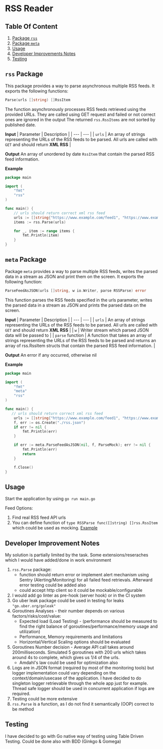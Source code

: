 # RSS Reader

## Table Of Content
1. [Package `rss`](#rss-package)
2. [Package `meta`](#meta-package)
3. [Usage](#usage)
4. [Developer Improvements Notes](#developer-improvement-notes)
5. [Testing](#testing)

## `rss` Package
This package provides a way to parse asynchronous multiple RSS feeds. It exports the following functions:

```go
Parse(urls []string) []RssItem
```
The function asynchronously processes RSS feeds retrieved using the provided URLs.
They are called using GET request and failed or not correct ones are ignored in the output
The returned `rss.RssItems` are not sorted by published date.

**Input**
| Parameter | Description |
| --- | --- |
| `urls` | An array of strings representing the URLs of the RSS feeds to be parsed. All urls are called with `GET` and should return **XML RSS** | 

**Output**
An array of unordered by date `RssItem` that contain the parsed RSS feed information.

**Example**
```go
package main

import (
	"fmt"
	"rss"
)

func main() {
	// urls should return correct xml rss feed
	urls := []string{"https://www.example.com/feed1", "https://www.example.com/feed2"}
	items := rss.Parse(urls)

	for _, item := range items {
		fmt.Println(item)
	}
}
```

## `meta` Package
Package `meta` provides a way to parse multiple RSS feeds, writes the parsed data in a stream as JSON and print them on the screen. It exports the following function:

```go
ParseFeedAsJSON(urls []string, w io.Writer, parse RSSParse) error
```
This function parses the RSS feeds specified in the urls parameter, writes the parsed data in a stream as JSON and prints the parsed data on the screen.

**Input**
| Parameter | Description |
| --- | --- |
| `urls` | An array of strings representing the URLs of the RSS feeds to be parsed. All urls are called with `GET` and should return **XML RSS** |
| `w` | Writer stream which parsed JSON data will be passed to |
| `parse` function | A function that takes an array of strings representing the URLs of the RSS feeds to be parsed and returns an array of rss.RssItem structs that contain the parsed RSS feed information. |

**Output**
An error if any occurred, otherwise nil

**Example**
```go
package main

import (
	"fmt"
	"meta"
	"rss"
)

func main() {
   // urls should return correct xml rss feed
	urls := []string{"https://www.example.com/feed1", "https://www.example.com/feed2"}
	f, err := os.Create("./rss.json")
	if err != nil {
		fmt.Println(err)
	}

	if err := meta.ParseFeedAsJSON(nil, f, ParseMock); err != nil {
		fmt.Println(err)
		return
	}

	f.Close()
}
```

## Usage
Start the application by using `go run main.go`

Feed Options:
1. Find real RSS feed API urls
2. You can define function of `type RSSParse func([]string) []rss.RssItem` which could be used as mocking. [Example](main.go)

## Developer Improvement Notes
My solution is partially limited by the task. Some extensions/reseraches which I would have added/done in work environment
 
1. `rss.Parse` package: 
   - function should return error or implement alert mechanism using Sentry (Alerting/Monitoring) for all failed feed retrievals. Afterward error testing could be added also
   - could accept http client so it could be mockable/configurable
2. I would add go linter as pre-hook (server hook) or in the CI system
3. Go uber leak package could be used in testing for leaks `"go.uber.org/goleak"`
4. Goroutines Analyses - their number depends on various factors/risks/cost/value:
   - Expected load (Load Testing) - (performance should be measured to find the right balance of goroutines/performance/memory usage and utilization)
   - Performance, Memory requirements and limitations
   - Horizontal/Vertical Scaling options should be evaluated
5. Goroutines Number decision - Average API call takes around 200milliseconds. Simulated 5 goroutines with 200 urls which takes around 4s to complete, which gives us 1/4 of the urls.
   - Amdahl's law could be used for optimization also
6. Logs are in JSON format (required by most of the monitoring tools) but logger implementation could vary depending on the context/domain/usecase of the application. I have decided to do singleton logger retrievable through the whole app just for example. Thread safe logger should be used in concurrent application if logs are required. 
7. Testing could be more extensive
8. `rss.Parse` is a function, as I do not find it semantically (OOP) correct to be method


## Testing
I have decided to go with Go native way of testing using Table Driven Testing. Could be done also with BDD (Ginkgo & Gomega)

